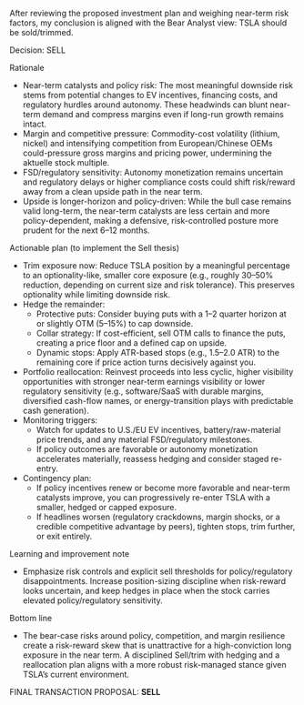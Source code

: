 After reviewing the proposed investment plan and weighing near-term risk factors, my conclusion is aligned with the Bear Analyst view: TSLA should be sold/trimmed.

Decision: SELL

Rationale
- Near-term catalysts and policy risk: The most meaningful downside risk stems from potential changes to EV incentives, financing costs, and regulatory hurdles around autonomy. These headwinds can blunt near-term demand and compress margins even if long-run growth remains intact.
- Margin and competitive pressure: Commodity-cost volatility (lithium, nickel) and intensifying competition from European/Chinese OEMs could-pressure gross margins and pricing power, undermining the aktuelle stock multiple.
- FSD/regulatory sensitivity: Autonomy monetization remains uncertain and regulatory delays or higher compliance costs could shift risk/reward away from a clean upside path in the near term.
- Upside is longer-horizon and policy-driven: While the bull case remains valid long-term, the near-term catalysts are less certain and more policy-dependent, making a defensive, risk-controlled posture more prudent for the next 6–12 months.

Actionable plan (to implement the Sell thesis)
- Trim exposure now: Reduce TSLA position by a meaningful percentage to an optionality-like, smaller core exposure (e.g., roughly 30–50% reduction, depending on current size and risk tolerance). This preserves optionality while limiting downside risk.
- Hedge the remainder:
  - Protective puts: Consider buying puts with a 1–2 quarter horizon at or slightly OTM (5–15%) to cap downside.
  - Collar strategy: If cost-efficient, sell OTM calls to finance the puts, creating a price floor and a defined cap on upside.
  - Dynamic stops: Apply ATR-based stops (e.g., 1.5–2.0 ATR) to the remaining core if price action turns decisively against you.
- Portfolio reallocation: Reinvest proceeds into less cyclic, higher visibility opportunities with stronger near-term earnings visibility or lower regulatory sensitivity (e.g., software/SaaS with durable margins, diversified cash-flow names, or energy-transition plays with predictable cash generation).
- Monitoring triggers:
  - Watch for updates to U.S./EU EV incentives, battery/raw-material price trends, and any material FSD/regulatory milestones.
  - If policy outcomes are favorable or autonomy monetization accelerates materially, reassess hedging and consider staged re-entry.
- Contingency plan:
  - If policy incentives renew or become more favorable and near-term catalysts improve, you can progressively re-enter TSLA with a smaller, hedged or capped exposure.
  - If headlines worsen (regulatory crackdowns, margin shocks, or a credible competitive advantage by peers), tighten stops, trim further, or exit entirely.

Learning and improvement note
- Emphasize risk controls and explicit sell thresholds for policy/regulatory disappointments. Increase position-sizing discipline when risk-reward looks uncertain, and keep hedges in place when the stock carries elevated policy/regulatory sensitivity.

Bottom line
- The bear-case risks around policy, competition, and margin resilience create a risk-reward skew that is unattractive for a high-conviction long exposure in the near term. A disciplined Sell/trim with hedging and a reallocation plan aligns with a more robust risk-managed stance given TSLA’s current environment.

FINAL TRANSACTION PROPOSAL: **SELL**